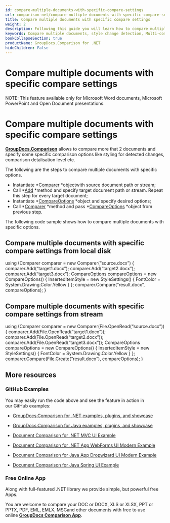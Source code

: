 ```yaml
---
id: compare-multiple-documents-with-specific-compare-settings
url: comparison-net/compare-multiple-documents-with-specific-compare-settings
title: Compare multiple documents with specific compare settings
weight: 2
description: Following this guide you will learn how to compare multiple documents with different customisations - style detection, change comparison detalisation level and more.
keywords: Compare multiple documents, style change detection, Multi-compare files
bookCollapseSection: true
productName: GroupDocs.Comparison for .NET
hideChildren: False
---
```


# Compare multiple documents with specific compare settings



NOTE: This feature available only for Microsoft Word documents, Microsoft PowerPoint and Open Document presentations.

# Compare multiple documents with specific compare settings

[**GroupDocs.Comparison**](https://products.groupdocs.com/comparison/net) allows to compare more that 2 documents and specify some specific comparison options like styling for detected changes, comparison detalisation level etc.

The following are the steps to compare multiple documents with specific options.

*   Instantiate *[Comparer](https://apireference.groupdocs.com/net/comparison/groupdocs.comparison/comparer) *objectwith source document path or stream;
*   Call *[Add](https://apireference.groupdocs.com/net/comparison/groupdocs.comparison/comparer/methods/add/index) *method and specify target document path or stream. Repeat this step for every target document;
*   Instantiate *[CompareOptions](https://apireference.groupdocs.com/net/comparison/groupdocs.comparison.options/compareoptions) *object and specify desired options;
*   Call *[Comparer](https://apireference.groupdocs.com/net/comparison/groupdocs.comparison/comparer) *method and pass *[CompareOptions](https://apireference.groupdocs.com/net/comparison/groupdocs.comparison.options/compareoptions) *object from previous step.

The following code sample shows how to compare multiple documents with specific options.

## Compare multiple documents with specific compare settings from local disk

using (Comparer comparer = new Comparer(“source.docx”)
{
	comparer.Add(“target1.docx”);
    comparer.Add(“target2.docx”);
    comparer.Add(“target3.docx”);
	CompareOptions compareOptions = new CompareOptions()
    {
    	InsertedItemStyle = new StyleSettings()
        {
        	FontColor = System.Drawing.Color.Yellow
        }
    };
    comparer.Compare(“result.docx”, compareOptions);
}

## Compare multiple documents with specific compare settings from stream

using (Comparer comparer = new Comparer(File.OpenRead(“source.docx”))
{
	comparer.Add(File.OpenRead(“target1.docx”));
    comparer.Add(File.OpenRead(“target2.docx”));
    comparer.Add(File.OpenRead(“target3.docx”));
    CompareOptions compareOptions = new CompareOptions()
    {
    	InsertedItemStyle = new StyleSettings()
        {
        	FontColor = System.Drawing.Color.Yellow
        }
    };
    comparer.Compare(File.Create(“result.docx”), compareOptions);
}

## More resources

### GitHub Examples

You may easily run the code above and see the feature in action in our GitHub examples:

*   [GroupDocs.Comparison for .NET examples, plugins, and showcase](https://github.com/groupdocs-comparison/GroupDocs.Comparison-for-.NET)
    
*   [GroupDocs.Comparison for Java examples, plugins, and showcase](https://github.com/groupdocs-comparison/GroupDocs.Comparison-for-Java)
    
*   [Document Comparison for .NET MVC UI Example](https://github.com/groupdocs-comparison/GroupDocs.Comparison-for-.NET-MVC) 
    
*   [Document Comparison for .NET App WebForms UI Modern Example](https://github.com/groupdocs-comparison/GroupDocs.Comparison-for-.NET-WebForms)
    
*   [Document Comparison for Java App Dropwizard UI Modern Example](https://github.com/groupdocs-comparison/GroupDocs.Comparison-for-Java-Dropwizard)
    
*   [Document Comparison for Java Spring UI Example](https://github.com/groupdocs-comparison/GroupDocs.Comparison-for-Java-Spring)
    

### Free Online App

Along with full-featured .NET library we provide simple, but powerful free Apps.

You are welcome to compare your DOC or DOCX, XLS or XLSX, PPT or PPTX, PDF, EML, EMLX, MSGand other documents with free to use online **[GroupDocs Comparison App](https://products.groupdocs.app/comparison)**.

